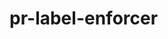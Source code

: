 # pr-label-enforcer
<!--
[![Greenkeeper badge](https://badges.greenkeeper.io/crazyfactory/ts-module-boilerplate.svg)](https://greenkeeper.io/)
[![Build Status](https://travis-ci.org/crazyfactory/ts-module-boilerplate.svg)](https://travis-ci.org/crazyfactory/ts-module-boilerplate)
[![GitHub issues](https://img.shields.io/github/issues/crazyfactory/ts-module-boilerplate.svg)](https://github.com/crazyfactory/ts-module-boilerplate/issues)
[![codecov](https://codecov.io/gh/crazyfactory/ts-module-boilerplate/branch/master/graph/badge.svg)](https://codecov.io/gh/crazyfactory/ts-module-boilerplate)
[![devDependencies Status](https://david-dm.org/crazyfactory/ts-module-boilerplate/dev-status.svg)](https://david-dm.org/crazyfactory/ts-module-boilerplate?type=dev)
[![dependencies Status](https://david-dm.org/crazyfactory/ts-module-boilerplate/status.svg)](https://david-dm.org/crazyfactory/ts-module-boilerplate)

This boilerplate allows the quick creation of npm modules written in Typescript.

- Typescript 2.x
- creates an ES5 bundle
- creates a TypeScript declaration bundle
- packs it for npm usage
- uses karma for testing
- uses travis and semantic-release for deployment
- uses linting, coverage and git hooks to increase code quality.
- is configured to support wallaby

## Usage

Initially you should:

- clone this repository
- update `package.json` (name, repository and description)
- create your own `README.md` (from the `README.tpl.md`-file)
- uncomment `after_success` block in `.travis.yml` to activate semantic-release

Afterwards you can start implementing classes and tests :)
-->
